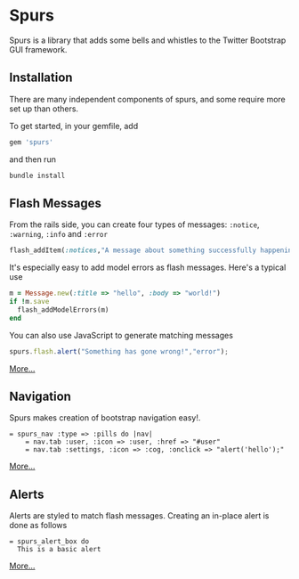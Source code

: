 # Spurs

Spurs is a library that adds some bells and whistles to the Twitter Bootstrap GUI framework.

## Installation
There are many independent components of spurs, and some require more set up than others.

To get started, in your gemfile, add

```ruby
gem 'spurs'
```

and then run

```ruby
bundle install
```

## Flash Messages

From the rails side, you can create four types of messages: `:notice`, `:warning`, `:info` and `:error`

```ruby
flash_addItem(:notices,"A message about something successfully happening!")
```
It's especially easy to add model errors as flash messages. Here's a typical use
```ruby
m = Message.new(:title => "hello", :body => "world!")
if !m.save
  flash_addModelErrors(m)
end
```


You can also use JavaScript to generate matching messages
```javascript
spurs.flash.alert("Something has gone wrong!","error");
```
[More...](https://github.com/TrueNorth/spurs/wiki/Flash-Messages)

## Navigation

Spurs makes creation of bootstrap navigation easy!.
```haml
= spurs_nav :type => :pills do |nav|
    = nav.tab :user, :icon => :user, :href => "#user"
    = nav.tab :settings, :icon => :cog, :onclick => "alert('hello');"
```
[More...](https://github.com/TrueNorth/spurs/wiki/Navigation)

## Alerts
Alerts are styled to match flash messages. Creating an in-place alert is done as follows
```haml
= spurs_alert_box do
  This is a basic alert
```
[More...](https://github.com/TrueNorth/spurs/wiki/Alerts)
